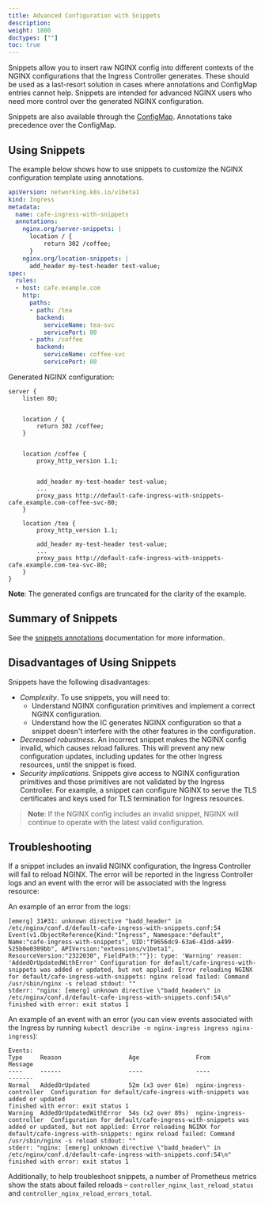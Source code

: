 ```yaml
---
title: Advanced Configuration with Snippets
description: 
weight: 1800
doctypes: [""]
toc: true
---
```



Snippets allow you to insert raw NGINX config into different contexts of the NGINX configurations that the Ingress Controller generates. These should be used as a last-resort solution in cases where annotations and ConfigMap entries cannot help. Snippets are intended for advanced NGINX users who need more control over the generated NGINX configuration.

Snippets are also available through the [ConfigMap](/nginx-ingress-controller/configuration/global-configuration/configmap-resource). Annotations take precedence over the ConfigMap.

## Using Snippets

The example below shows how to use snippets to customize the NGINX configuration template using annotations.
```yaml
apiVersion: networking.k8s.io/v1beta1
kind: Ingress
metadata:
  name: cafe-ingress-with-snippets
  annotations:
    nginx.org/server-snippets: |
      location / {
          return 302 /coffee;
      }
    nginx.org/location-snippets: |
      add_header my-test-header test-value;
spec:
  rules:
  - host: cafe.example.com
    http:
      paths:
      - path: /tea
        backend:
          serviceName: tea-svc
          servicePort: 80
      - path: /coffee
        backend:
          serviceName: coffee-svc
          servicePort: 80
```

Generated NGINX configuration:
```nginx
server {
    listen 80;


    location / {
        return 302 /coffee;
    }


    location /coffee {
        proxy_http_version 1.1;


        add_header my-test-header test-value;
        ...
        proxy_pass http://default-cafe-ingress-with-snippets-cafe.example.com-coffee-svc-80;
    }

    location /tea {
        proxy_http_version 1.1;
        
        add_header my-test-header test-value;
        ...
        proxy_pass http://default-cafe-ingress-with-snippets-cafe.example.com-tea-svc-80;
    }
}
```
**Note**: The generated configs are truncated for the clarity of the example.

## Summary of Snippets

See the [snippets annotations](/nginx-ingress-controller/configuration/ingress-resources/advanced-configuration-with-annotations/#snippets-and-custom-templates) documentation for more information.

## Disadvantages of Using Snippets

Snippets have the following disadvantages:

* *Complexity*. To use snippets, you will need to:
  * Understand NGINX configuration primitives and implement a correct NGINX configuration.
  * Understand how the IC generates NGINX configuration so that a snippet doesn't interfere with the other features in the configuration.
* *Decreased robustness*. An incorrect snippet makes the NGINX config invalid, which causes reload failures. This will prevent any new configuration updates, including updates for the other Ingress resources, until the snippet is fixed.
* *Security implications*. Snippets give access to NGINX configuration primitives and those primitives are not validated by the Ingress Controller. For example, a snippet can configure NGINX to serve the TLS certificates and keys used for TLS termination for Ingress resources.

> **Note**: If the NGINX config includes an invalid snippet, NGINX will continue to operate with the latest valid configuration.

## Troubleshooting

If a snippet includes an invalid NGINX configuration, the Ingress Controller will fail to reload NGINX. The error will be reported in the Ingress Controller logs and an event with the error will be associated with the Ingress resource:

An example of an error from the logs:
```
[emerg] 31#31: unknown directive "badd_header" in /etc/nginx/conf.d/default-cafe-ingress-with-snippets.conf:54
Event(v1.ObjectReference{Kind:"Ingress", Namespace:"default", Name:"cafe-ingress-with-snippets", UID:"f9656dc9-63a6-41dd-a499-525b0e0309bb", APIVersion:"extensions/v1beta1", ResourceVersion:"2322030", FieldPath:""}): type: 'Warning' reason: 'AddedOrUpdatedWithError' Configuration for default/cafe-ingress-with-snippets was added or updated, but not applied: Error reloading NGINX for default/cafe-ingress-with-snippets: nginx reload failed: Command /usr/sbin/nginx -s reload stdout: ""
stderr: "nginx: [emerg] unknown directive \"badd_header\" in /etc/nginx/conf.d/default-cafe-ingress-with-snippets.conf:54\n"
finished with error: exit status 1
```

An example of an event with an error (you can view events associated with the Ingress by running `kubectl describe -n nginx-ingress ingress nginx-ingress`):
```
Events:
Type     Reason                   Age                From                      Message
----     ------                   ----               ----                      -------
Normal   AddedOrUpdated           52m (x3 over 61m)  nginx-ingress-controller  Configuration for default/cafe-ingress-with-snippets was added or updated
finished with error: exit status 1
Warning  AddedOrUpdatedWithError  54s (x2 over 89s)  nginx-ingress-controller  Configuration for default/cafe-ingress-with-snippets was added or updated, but not applied: Error reloading NGINX for default/cafe-ingress-with-snippets: nginx reload failed: Command /usr/sbin/nginx -s reload stdout: ""
stderr: "nginx: [emerg] unknown directive \"badd_header\" in /etc/nginx/conf.d/default-cafe-ingress-with-snippets.conf:54\n"
finished with error: exit status 1
```

Additionally, to help troubleshoot snippets, a number of Prometheus metrics show the stats about failed reloads – `controller_nginx_last_reload_status` and `controller_nginx_reload_errors_total`.
